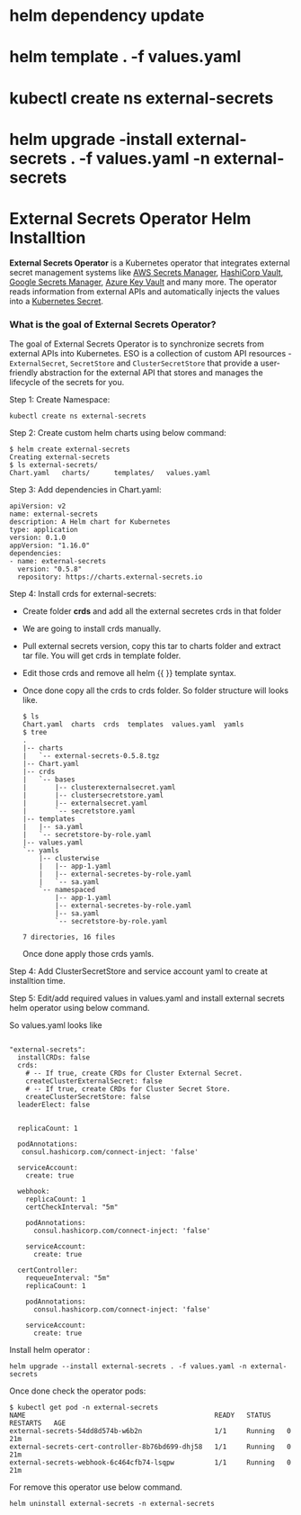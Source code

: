 # helm dependency update
# helm template . -f values.yaml
# kubectl create ns external-secrets
# helm upgrade -install external-secrets . -f values.yaml -n external-secrets














# External Secrets Operator Helm Installtion

**External Secrets Operator** is a Kubernetes operator that integrates external secret management systems like [AWS Secrets Manager](https://aws.amazon.com/secrets-manager/), [HashiCorp Vault](https://www.vaultproject.io/), [Google Secrets Manager](https://cloud.google.com/secret-manager), [Azure Key Vault](https://azure.microsoft.com/en-us/services/key-vault/) and many more. The operator reads information from external APIs and automatically injects the values into a [Kubernetes Secret](https://kubernetes.io/docs/concepts/configuration/secret/).

### What is the goal of External Secrets Operator?

The goal of External Secrets Operator is to synchronize secrets from external APIs into Kubernetes. ESO is a collection of custom API resources - `ExternalSecret`, `SecretStore` and `ClusterSecretStore` that provide a user-friendly abstraction for the external API that stores and manages the lifecycle of the secrets for you.

Step 1: Create Namespace:

```
kubectl create ns external-secrets
```

Step 2: Create custom helm charts using below command:

```
$ helm create external-secrets
Creating external-secrets
$ ls external-secrets/
Chart.yaml   charts/      templates/   values.yaml
```

Step 3: Add dependencies in Chart.yaml:

```
apiVersion: v2
name: external-secrets
description: A Helm chart for Kubernetes
type: application
version: 0.1.0
appVersion: "1.16.0"
dependencies:
- name: external-secrets
  version: "0.5.8"
  repository: https://charts.external-secrets.io
```

Step 4: Install crds for external-secrets:

- Create folder **crds** and add all the external secretes crds in that folder

- We are going to install crds manually.

- Pull external secrets version, copy this tar to charts folder and extract tar file. You will get crds in template folder.

- Edit those crds and remove all helm {{ }} template syntax.

- Once done copy all the crds to crds folder. So folder structure will looks like.

  ```
  $ ls
  Chart.yaml  charts  crds  templates  values.yaml  yamls
  $ tree
  .
  |-- charts
  |   `-- external-secrets-0.5.8.tgz
  |-- Chart.yaml
  |-- crds
  |   `-- bases
  |       |-- clusterexternalsecret.yaml
  |       |-- clustersecretstore.yaml
  |       |-- externalsecret.yaml
  |       `-- secretstore.yaml
  |-- templates
  |   |-- sa.yaml
  |   `-- secretstore-by-role.yaml
  |-- values.yaml
  `-- yamls
      |-- clusterwise
      |   |-- app-1.yaml
      |   |-- external-secretes-by-role.yaml
      |   `-- sa.yaml
      `-- namespaced
          |-- app-1.yaml
          |-- external-secretes-by-role.yaml
          |-- sa.yaml
          `-- secretstore-by-role.yaml

  7 directories, 16 files
  ```

  Once done apply those crds yamls.

Step 4: Add ClusterSecretStore and service account yaml to create at installtion time.

Step 5: Edit/add required values in values.yaml and install external secrets helm operator using below command.

So values.yaml looks like

```

"external-secrets":
  installCRDs: false
  crds:
    # -- If true, create CRDs for Cluster External Secret.
    createClusterExternalSecret: false
    # -- If true, create CRDs for Cluster Secret Store.
    createClusterSecretStore: false
  leaderElect: false


  replicaCount: 1

  podAnnotations:
   consul.hashicorp.com/connect-inject: 'false'

  serviceAccount:
    create: true

  webhook:
    replicaCount: 1
    certCheckInterval: "5m"

    podAnnotations:
      consul.hashicorp.com/connect-inject: 'false'

    serviceAccount:
      create: true

  certController:
    requeueInterval: "5m"
    replicaCount: 1

    podAnnotations:
      consul.hashicorp.com/connect-inject: 'false'

    serviceAccount:
      create: true
```

Install helm operator :

```
helm upgrade --install external-secrets . -f values.yaml -n external-secrets
```

Once done check the operator pods:

```
$ kubectl get pod -n external-secrets
NAME                                               READY   STATUS    RESTARTS   AGE
external-secrets-54dd8d574b-w6b2n                  1/1     Running   0          21m
external-secrets-cert-controller-8b76bd699-dhj58   1/1     Running   0          21m
external-secrets-webhook-6c464cfb74-lsqpw          1/1     Running   0          21m
```

For remove this operator use below command.

```
helm uninstall external-secrets -n external-secrets
```

